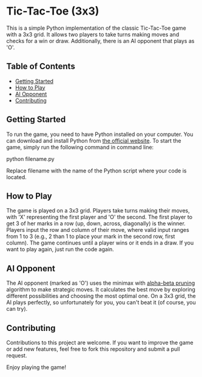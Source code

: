 # Tic-Tac-Toe (3x3)

This is a simple Python implementation of the classic Tic-Tac-Toe game with a 3x3 grid.
It allows two players to take turns making moves and checks for a win or draw.
Additionally, there is an AI opponent that plays as 'O'.

## Table of Contents

- [Getting Started](#getting-started)
- [How to Play](#how-to-play)
- [AI Opponent](#ai-opponent)
- [Contributing](#contributing)


## Getting Started

To run the game, you need to have Python installed on your computer. You can download and install Python from [the official website](https://www.python.org/downloads/).
To start the game, simply run the following command in command line:

python filename.py

Replace filename with the name of the Python script where your code is located.


## How to Play

The game is played on a 3x3 grid. Players take turns making their moves, with 'X' representing the first player and 'O' the second. The first player to get 3 of her marks in a row (up, down, across, diagonally) is the winner.
Players input the row and column of their move, where valid input ranges from 1 to 3 (e.g., 2 than 1 to place your mark in the second row, first column).
The game continues until a player wins or it ends in a draw.
If you want to play again, just run the code again.


## AI Opponent

The AI opponent (marked as 'O') uses the minimax with [alpha-beta pruning](https://en.wikipedia.org/wiki/Alpha%E2%80%93beta_pruning) algorithm to make strategic moves.
It calculates the best move by exploring different possibilities and choosing the most optimal one.
On a 3x3 grid, the AI plays perfectly, so unfortunately for you, you can't beat it (of course, you can try).


## Contributing

Contributions to this project are welcome. If you want to improve the game or add new features, feel free to fork this repository and submit a pull request.

Enjoy playing the game!
